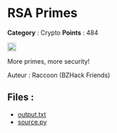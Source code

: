 # RSA Primes

**Category** : Crypto
**Points** : 484

<img src="https://icons.iconarchive.com/icons/twitter/twemoji-flags/256/United-Kingdom-Flag-icon.png" width="20" height="20"/>

More primes, more security!

Auteur : Raccoon (BZHack Friends)

## Files : 
 - [output.txt](./output.txt)
 - [source.py](./source.py)


